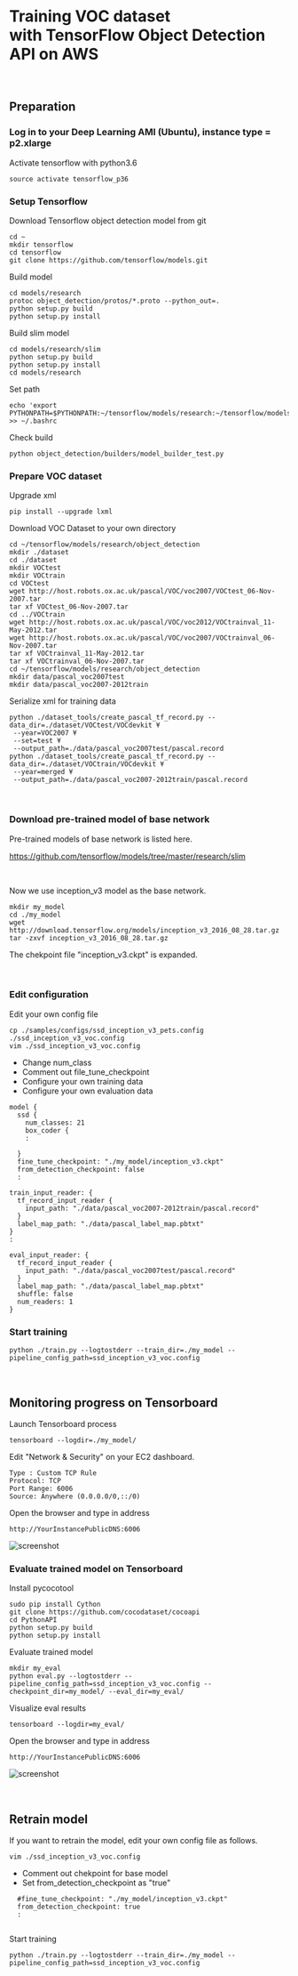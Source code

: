 # Training VOC dataset <br>with TensorFlow Object Detection API on AWS

<br>

## Preparation

### Log in to your Deep Learning AMI (Ubuntu), instance type = p2.xlarge

Activate tensorflow with python3.6

```
source activate tensorflow_p36
```

### Setup Tensorflow

Download Tensorflow object detection model from git

```
cd ~
mkdir tensorflow
cd tensorflow
git clone https://github.com/tensorflow/models.git
```

Build model
```
cd models/research
protoc object_detection/protos/*.proto --python_out=.
python setup.py build
python setup.py install
```

Build slim model
```
cd models/research/slim
python setup.py build
python setup.py install
cd models/research
```

Set path
```
echo 'export PYTHONPATH=$PYTHONPATH:~/tensorflow/models/research:~/tensorflow/models/research/slim:~/tensorflow/models/research/object_detection' >> ~/.bashrc
```

Check build
```
python object_detection/builders/model_builder_test.py
```

### Prepare VOC dataset

Upgrade xml

```
pip install --upgrade lxml
```

Download VOC Dataset to your own directory
```
cd ~/tensorflow/models/research/object_detection
mkdir ./dataset
cd ./dataset
mkdir VOCtest
mkdir VOCtrain
cd VOCtest
wget http://host.robots.ox.ac.uk/pascal/VOC/voc2007/VOCtest_06-Nov-2007.tar
tar xf VOCtest_06-Nov-2007.tar
cd ../VOCtrain
wget http://host.robots.ox.ac.uk/pascal/VOC/voc2012/VOCtrainval_11-May-2012.tar
wget http://host.robots.ox.ac.uk/pascal/VOC/voc2007/VOCtrainval_06-Nov-2007.tar
tar xf VOCtrainval_11-May-2012.tar
tar xf VOCtrainval_06-Nov-2007.tar
cd ~/tensorflow/models/research/object_detection
mkdir data/pascal_voc2007test
mkdir data/pascal_voc2007-2012train
```

Serialize xml for training data
```
python ./dataset_tools/create_pascal_tf_record.py --data_dir=./dataset/VOCtest/VOCdevkit ¥
 --year=VOC2007 ¥
 --set=test ¥
 --output_path=./data/pascal_voc2007test/pascal.record
python ./dataset_tools/create_pascal_tf_record.py --data_dir=./dataset/VOCtrain/VOCdevkit ¥
 --year=merged ¥
 --output_path=./data/pascal_voc2007-2012train/pascal.record
```

<br>

### Download pre-trained model of base network

Pre-trained models of base network is listed here.

https://github.com/tensorflow/models/tree/master/research/slim


<br>

Now we use inception_v3 model as the base network.
```
mkdir my_model
cd ./my_model
wget http://download.tensorflow.org/models/inception_v3_2016_08_28.tar.gz
tar -zxvf inception_v3_2016_08_28.tar.gz
```

The chekpoint file "inception_v3.ckpt" is expanded.

<br>

### Edit configuration

Edit your own config file
```
cp ./samples/configs/ssd_inception_v3_pets.config ./ssd_inception_v3_voc.config
vim ./ssd_inception_v3_voc.config
```

* Change num_class
* Comment out file_tune_checkpoint
* Configure your own training data
* Configure your own evaluation data
```
model {
  ssd {
    num_classes: 21
    box_coder {
    :
    
  }
  fine_tune_checkpoint: "./my_model/inception_v3.ckpt"
  from_detection_checkpoint: false
  :
  
train_input_reader: {
  tf_record_input_reader {
    input_path: "./data/pascal_voc2007-2012train/pascal.record"
  }
  label_map_path: "./data/pascal_label_map.pbtxt"
}
:

eval_input_reader: {
  tf_record_input_reader {
    input_path: "./data/pascal_voc2007test/pascal.record"
  }
  label_map_path: "./data/pascal_label_map.pbtxt"
  shuffle: false
  num_readers: 1
}
```

### Start training
```
python ./train.py --logtostderr --train_dir=./my_model --pipeline_config_path=ssd_inception_v3_voc.config
```

<br>

## Monitoring progress on Tensorboard

Launch Tensorboard process
```
tensorboard --logdir=./my_model/
```

Edit "Network & Security" on your EC2 dashboard.
```
Type : Custom TCP Rule
Protocol: TCP
Port Range: 6006
Source: Anywhere (0.0.0.0/0,::/0)
```

Open the browser and type in address
```
http://YourInstancePublicDNS:6006
```

![screenshot](/images/tensorboard_train.png)

### Evaluate trained model on Tensorboard

Install pycocotool
```
sudo pip install Cython
git clone https://github.com/cocodataset/cocoapi
cd PythonAPI
python setup.py build
python setup.py install
```

Evaluate trained model
```
mkdir my_eval
python eval.py --logtostderr --pipeline_config_path=ssd_inception_v3_voc.config --checkpoint_dir=my_model/ --eval_dir=my_eval/
```

Visualize eval results
```
tensorboard --logdir=my_eval/
```

Open the browser and type in address
```
http://YourInstancePublicDNS:6006
```

![screenshot](/images/tensorboard_eval.png)


<br>

## Retrain model

If you want to retrain the model, edit your own config file as follows.

```
vim ./ssd_inception_v3_voc.config
```

 * Comment out chekpoint for base model
 * Set from_detection_checkpoint as "true"
 
```
  #fine_tune_checkpoint: "./my_model/inception_v3.ckpt"
  from_detection_checkpoint: true
  :
  
```

Start training
```
python ./train.py --logtostderr --train_dir=./my_model --pipeline_config_path=ssd_inception_v3_voc.config
```
